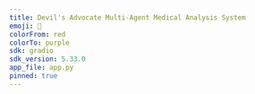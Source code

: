 ```yaml
---
title: Devil's Advocate Multi-Agent Medical Analysis System
emoji: 🏥
colorFrom: red
colorTo: purple
sdk: gradio
sdk_version: 5.33.0
app_file: app.py
pinned: true
---
```

